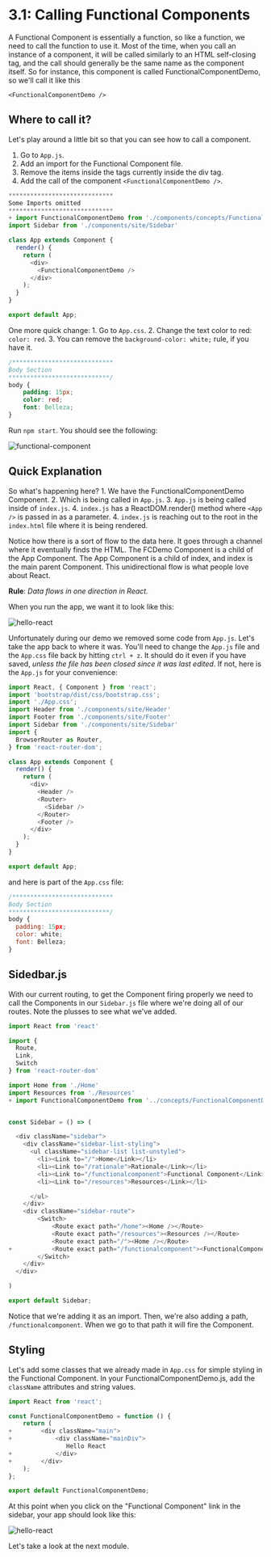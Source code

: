 # 3.1: Calling Functional Components

A Functional Component is essentially a function, so like a function, we need to call the function to use it. Most of the time, when you call an instance of a component, it will be called similarly to an HTML self-closing tag, and the call should generally be the same name as the component itself. So for instance, this component is called FunctionalComponentDemo, so we'll call it like this

`<FunctionalComponentDemo />`

## Where to call it?

Let's play around a little bit so that you can see how to call a component.

1. Go to `App.js`.
2. Add an import for the Functional Component file. 
3. Remove the items inside the tags currently inside the div tag.
4. Add the call of the component `<FunctionalComponentDemo />`. 

```javascript
*****************************
Some Imports omitted
*****************************
+ import FunctionalComponentDemo from './components/concepts/FunctionalComponentDemo.js';
import Sidebar from './components/site/Sidebar'

class App extends Component {
  render() {
    return (
      <div>
        <FunctionalComponentDemo />
      </div>
    );
  }
}

export default App;
```

One more quick change: 1. Go to `App.css`. 2. Change the text color to red: `color: red`. 3. You can remove the `background-color: white;` rule, if you have it.

```css
/****************************
Body Section
****************************/
body {
    padding: 15px;
    color: red;
    font: Belleza;
}
```

Run `npm start`. You should see the following:

![functional-component](../.gitbook/assets/2.1-functional-component-demo.PNG)

## Quick Explanation

So what's happening here? 1. We have the FunctionalComponentDemo Component. 2. Which is being called in `App.js`. 3. `App.js` is being called inside of `index.js`. 4. `index.js` has a ReactDOM.render\(\) method where `<App />` is passed in as a parameter. 4. `index.js` is reaching out to the root in the `index.html` file where it is being rendered.

Notice how there is a sort of flow to the data here. It goes through a channel where it eventually finds the HTML. The FCDemo Component is a child of the App Component. The App Component is a child of index, and index is the main parent Component. This unidirectional flow is what people love about React.

**Rule**: _Data flows in one direction in React._

When you run the app, we want it to look like this:

![hello-react](../.gitbook/assets/2.1-components-hello-react.PNG)

Unfortunately during our demo we removed some code from `App.js`. Let's take the app back to where it was. You'll need to change the `App.js` file and the `App.css` file back by hitting `ctrl + z`. It should do it even if you have saved, _unless the file has been closed since it was last edited_. If not, here is the `App.js` for your convenience:

```javascript
import React, { Component } from 'react';
import 'bootstrap/dist/css/bootstrap.css';
import './App.css';
import Header from './components/site/Header'
import Footer from './components/site/Footer'
import Sidebar from './components/site/Sidebar'
import {
  BrowserRouter as Router,
} from 'react-router-dom';

class App extends Component {
  render() {
    return (
      <div>
        <Header />
        <Router>
          <Sidebar />
        </Router>
        <Footer />
      </div>
    );
  }
}

export default App;
```

and here is part of the `App.css` file:

```javascript
/****************************
Body Section
****************************/
body {
  padding: 15px;
  color: white;
  font: Belleza;
}
```

## Sidedbar.js

With our current routing, to get the Component firing properly we need to call the Components in our `Sidebar.js` file where we're doing all of our routes. Note the plusses to see what we've added.

```javascript
import React from 'react'

import {
  Route,
  Link,
  Switch
} from 'react-router-dom'

import Home from './Home'
import Resources from './Resources'
+ import FunctionalComponentDemo from '../concepts/FunctionalComponentDemo'


const Sidebar = () => (

  <div className="sidebar">
    <div className="sidebar-list-styling">
      <ul className="sidebar-list list-unstyled">
        <li><Link to="/">Home</Link></li>
        <li><Link to="/rationale">Rationale</Link></li>
        <li><Link to="/functionalcomponent">Functional Component</Link></li>
        <li><Link to="/resources">Resources</Link></li>

      </ul>
    </div>
    <div className="sidebar-route">
        <Switch>
            <Route exact path="/home"><Home /></Route>
            <Route exact path="/resources"><Resources /></Route>
            <Route exact path="/"><Home /></Route>
+           <Route exact path="/functionalcomponent"><FunctionalComponentDemo /></Route>
        </Switch>
    </div>
  </div>

)

export default Sidebar;
```

Notice that we're adding it as an import. Then, we're also adding a path, `/functionalcomponent`. When we go to that path it will fire the Component.

## Styling

Let's add some classes that we already made in `App.css` for simple styling in the Functional Component. In your FunctionalComponentDemo.js, add the `className` attributes and string values.

```javascript
import React from 'react';

const FunctionalComponentDemo = function () {
    return (
+        <div className="main">
+            <div className="mainDiv">
                Hello React
+            </div>
+        </div>
    );
};

export default FunctionalComponentDemo;
```

At this point when you click on the "Functional Component" link in the sidebar, your app should look like this:

![hello-react](../.gitbook/assets/2.1-fc-hello.PNG)

Let's take a look at the next module.


